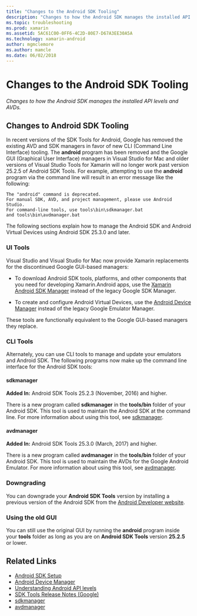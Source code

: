 ```yaml
---
title: "Changes to the Android SDK Tooling"
description: "Changes to how the Android SDK manages the installed API levels and AVDs."
ms.topic: troubleshooting
ms.prod: xamarin
ms.assetid: 5AC61C00-0FF6-4C2D-80E7-D67A3EE30A5A
ms.technology: xamarin-android
author: mgmclemore
ms.author: mamcle
ms.date: 06/02/2018
---
```


# Changes to the Android SDK Tooling

_Changes to how the Android SDK manages the installed API levels and AVDs._

## Changes to Android SDK Tooling

In recent versions of the SDK Tools for Android, Google has removed the
existing AVD and SDK managers in favor of new CLI (Command Line
Interface) tooling. The **android** program has been removed and the
Google GUI (Graphical User Interface) managers in Visual Studio for Mac
and older versions of Visual Studio Tools for Xamarin will no longer work
past version 25.2.5 of Android SDK Tools. For example, attempting to
use the **android** program via the command line will result in an
error message like the following:

```shell
The "android" command is deprecated.
For manual SDK, AVD, and project management, please use Android Studio.
For command-line tools, use tools\bin\sdkmanager.bat
and tools\bin\avdmanager.bat
```

The following sections explain how to manage the Android SDK and
Android Virtual Devices using Android SDK 25.3.0 and later.

### UI Tools

Visual Studio and Visual Studio for Mac now provide Xamarin replacements
for the discontinued Google GUI-based managers:

-   To download Android SDK tools, platforms, and other components that
    you need for developing Xamarin.Android apps, use the
    [Xamarin Android SDK Manager](~/android/get-started/installation/android-sdk.md)
    instead of the legacy Google SDK Manager.

-   To create and configure Android Virtual Devices, use 
    the [Android Device Manager](~/android/get-started/installation/android-emulator/device-manager.md)
    instead of the legacy Google Emulator Manager.

These tools are functionally equivalent to the Google GUI-based
managers they replace.

### CLI Tools

Alternately, you can use CLI tools to manage and update your emulators
and Android SDK. The following programs now make up the command line
interface for the Android SDK tools:

#### sdkmanager

**Added In:** Android SDK Tools 25.2.3 (November, 2016) and higher.

There is a new program called **sdkmanager** in the **tools/bin**
folder of your Android SDK. This tool is used to maintain the Android
SDK at the command line. For more information about using this tool,
see [sdkmanager](https://developer.android.com/studio/command-line/sdkmanager.html).

#### avdmanager

**Added In:** Android SDK Tools 25.3.0 (March, 2017) and higher.

There is a new program called **avdmanager** in the **tools/bin**
folder of your Android SDK. This tool is used to maintain the AVDs for
the Google Android Emulator. For more information about using this
tool, see [avdmanager](https://developer.android.com/studio/command-line/avdmanager.html).

### Downgrading

You can downgrade your **Android SDK Tools** version by installing a
previous version of the Android SDK from the
[Android Developer website](https://developer.android.com/studio/index.html).

### Using the old GUI

You can still use the original GUI by running the **android** program
inside your **tools** folder as long as you are on **Android SDK
Tools** version **25.2.5** or lower.


## Related Links

- [Android SDK Setup](~/android/get-started/installation/android-sdk.md)
- [Android Device Manager](~/android/get-started/installation/android-emulator/device-manager.md)
- [Understanding Android API levels](~/android/app-fundamentals/android-api-levels.md)
- [SDK Tools Release Notes (Google)](https://developer.android.com/studio/releases/sdk-tools.html)
- [sdkmanager](https://developer.android.com/studio/command-line/sdkmanager.html)
- [avdmanager](https://developer.android.com/studio/command-line/avdmanager.html)
